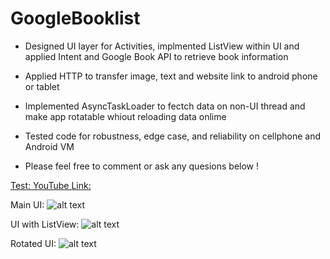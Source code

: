 # GoogleBooklist

* Designed UI layer for Activities, implmented ListView within UI and applied Intent and Google Book API to retrieve book information

* Applied HTTP to transfer image, text and website link to android phone or tablet

* Implemented AsyncTaskLoader to fectch data on non-UI thread and make app rotatable whiout reloading data onlime

* Tested code for robustness, edge case, and reliability on cellphone and Android VM

* Please feel free to comment or ask any quesions below ! 



[Test:  YouTube Link:](https://youtu.be/SLo48Ghlcmk)

Main UI: 
![alt text](https://user-images.githubusercontent.com/24383706/28754611-9bd84e46-7516-11e7-95c9-fe3d4c2cea83.JPG )

UI with ListView: 
![alt text](https://user-images.githubusercontent.com/24383706/28754610-9bd83834-7516-11e7-8379-671c3b128b46.JPG)

Rotated UI: 
![alt text](https://user-images.githubusercontent.com/24383706/28754609-9bd80184-7516-11e7-9d1c-745aa1a89810.JPG)

